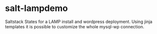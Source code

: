 salt-lampdemo
=============

Saltstack States for a LAMP install and wordpress deployment. Using jinja templates it is possible to customize the whole mysql-wp connection.
